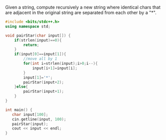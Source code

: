 Given a string,
compute recursively a new string where identical chars that are adjacent in the original string are separated from each other by a "*".

```cpp
#include <bits/stdc++.h>
using namespace std;

void pairStar(char input[]) {
	if(strlen(input)==0){
        return;
    }
    if(input[0]==input[1]){
        //move all by 1
        for(int i=strlen(input);i>0;i--){
            input[i+1]=input[i];
        }  
        input[1]='*';
        pairStar(input+2);
    }else{
        pairStar(input+1);
    }
}

int main() {
   char input[100];
   cin.getline(input, 100);
   pairStar(input);
   cout << input << endl;
}
```
